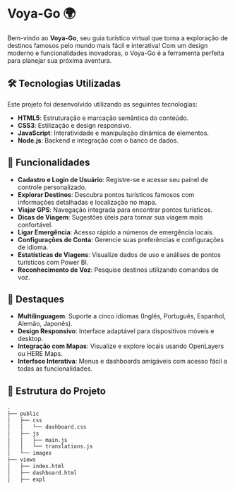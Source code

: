 # Voya-Go 🌍

Bem-vindo ao **Voya-Go**, seu guia turístico virtual que torna a exploração de destinos famosos pelo mundo mais fácil e interativa! Com um design moderno e funcionalidades inovadoras, o Voya-Go é a ferramenta perfeita para planejar sua próxima aventura.

## 🛠️ Tecnologias Utilizadas

Este projeto foi desenvolvido utilizando as seguintes tecnologias:

- **HTML5**: Estruturação e marcação semântica do conteúdo.
- **CSS3**: Estilização e design responsivo.
- **JavaScript**: Interatividade e manipulação dinâmica de elementos.
- **Node.js**: Backend e integração com o banco de dados.

## 🚀 Funcionalidades

- **Cadastro e Login de Usuário**: Registre-se e acesse seu painel de controle personalizado.
- **Explorar Destinos**: Descubra pontos turísticos famosos com informações detalhadas e localização no mapa.
- **Viajar GPS**: Navegação integrada para encontrar pontos turísticos.
- **Dicas de Viagem**: Sugestões úteis para tornar sua viagem mais confortável.
- **Ligar Emergência**: Acesso rápido a números de emergência locais.
- **Configurações de Conta**: Gerencie suas preferências e configurações de idioma.
- **Estatísticas de Viagens**: Visualize dados de uso e análises de pontos turísticos com Power BI.
- **Reconhecimento de Voz**: Pesquise destinos utilizando comandos de voz.

## 🌟 Destaques

- **Multilinguagem**: Suporte a cinco idiomas (Inglês, Português, Espanhol, Alemão, Japonês).
- **Design Responsivo**: Interface adaptável para dispositivos móveis e desktop.
- **Integração com Mapas**: Visualize e explore locais usando OpenLayers ou HERE Maps.
- **Interface Interativa**: Menus e dashboards amigáveis com acesso fácil a todas as funcionalidades.

## 📂 Estrutura do Projeto

```bash
.
├── public
│   ├── css
│   │   └── dashboard.css
│   ├── js
│   │   ├── main.js
│   │   └── translations.js
│   └── images
├── views
│   ├── index.html
│   ├── dashboard.html
│   ├── expl

